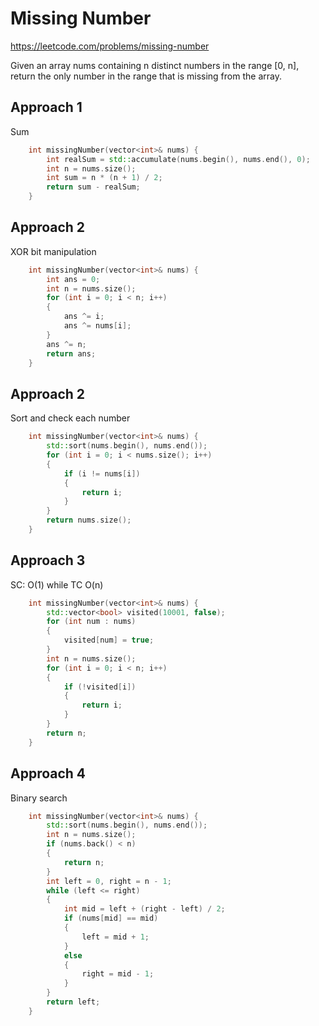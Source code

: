 # Missing Number

https://leetcode.com/problems/missing-number

Given an array nums containing n distinct numbers in the range [0, n], return the only number in the range that is missing from the array.


## Approach 1
Sum 

``` C++
    int missingNumber(vector<int>& nums) {
        int realSum = std::accumulate(nums.begin(), nums.end(), 0);
        int n = nums.size();
        int sum = n * (n + 1) / 2;
        return sum - realSum;
    }
```

## Approach 2

XOR bit manipulation

``` C++
    int missingNumber(vector<int>& nums) {
        int ans = 0;
        int n = nums.size();
        for (int i = 0; i < n; i++)
        {
            ans ^= i;
            ans ^= nums[i];
        }
        ans ^= n;
        return ans;
    }
```


## Approach 2

Sort and check each number

``` C++
    int missingNumber(vector<int>& nums) {
        std::sort(nums.begin(), nums.end());
        for (int i = 0; i < nums.size(); i++)
        {
            if (i != nums[i])
            {
                return i;
            }
        }
        return nums.size();
    }
```

## Approach 3

SC: O(1) while TC O(n)
``` C++
    int missingNumber(vector<int>& nums) {
        std::vector<bool> visited(10001, false);
        for (int num : nums)
        {
            visited[num] = true;
        }
        int n = nums.size();
        for (int i = 0; i < n; i++)
        {
            if (!visited[i])
            {
                return i;
            }
        }
        return n;
    }
```

## Approach 4

Binary search
``` C++
    int missingNumber(vector<int>& nums) {
        std::sort(nums.begin(), nums.end());
        int n = nums.size();
        if (nums.back() < n)
        {
            return n;
        }
        int left = 0, right = n - 1;
        while (left <= right)
        {
            int mid = left + (right - left) / 2;
            if (nums[mid] == mid)
            {
                left = mid + 1;
            }
            else
            {
                right = mid - 1;
            }
        }
        return left;
    }
```